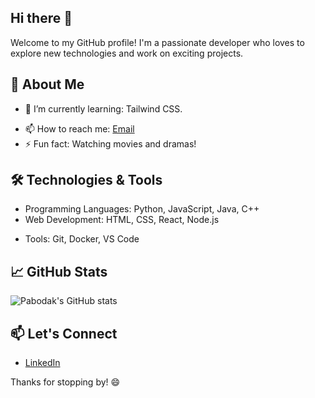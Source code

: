 ## Hi there 👋

Welcome to my GitHub profile! I'm a passionate developer who loves to explore new technologies and work on exciting projects.

## 🚀 About Me

- 🌱 I’m currently learning: Tailwind CSS.
<!--- 👯 I’m looking to collaborate on: Open Source Projects related to AI and Data Science.
- 🤔 I’m looking for help with: Improving my knowledge in cloud computing.
- 💬 Ask me about: Python, Machine Learning, Data Analysis, and Web Development.-->
- 📫 How to reach me: [Email](mailto:paboda02@gmail.com)
- ⚡ Fun fact: Watching movies and dramas!

## 🛠️ Technologies & Tools

- Programming Languages: Python, JavaScript, Java, C++
- Web Development: HTML, CSS, React, Node.js
<!--- Data Science: Pandas, NumPy, Scikit-Learn, TensorFlow, Keras
- Databases: MySQL, PostgreSQL, MongoDB
- Cloud Services: AWS, Google Cloud, Azure-->
- Tools: Git, Docker, VS Code <!--Kubernetes,-->

## 📈 GitHub Stats

![Pabodak's GitHub stats](https://github-readme-stats.vercel.app/api?username=pabodak&show_icons=true&theme=radical)

## 📫 Let's Connect

- [LinkedIn](https://www.linkedin.com/in/paboda-karunaratne-3378b3253/)

Thanks for stopping by! 😄
